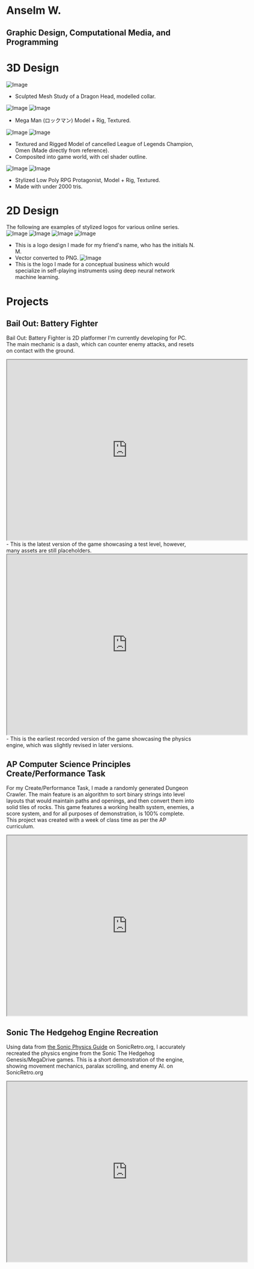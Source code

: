 # Anselm W.
## Graphic Design, Computational Media, and Programming
# 3D Design

![Image](/images/3D/Port_DragonHeadStudy.png/)
- Sculpted Mesh Study of a Dragon Head, modelled collar.

![Image](/images/3D/Port_MegaMan1.png/) ![Image](/images/3D/Port_MegaMan2.png/)
- Mega Man (ロックマン) Model + Rig, Textured.

![Image](/images/3D/Port_OMEN.png/) ![Image](/images/3D/Port_OMEN2.png/)
- Textured and Rigged Model of cancelled League of Legends Champion, Omen (Made directly from reference). 
- Composited into game world, with cel shader outline.

![Image](/images/3D/Port_MiraKumomori.png/) ![Image](/images/3D/Port_MiraKumomori2.png/)
- Stylized Low Poly RPG Protagonist, Model + Rig, Textured. 
- Made with under 2000 tris.

# 2D Design
The following are examples of stylized logos for various online series.
![Image](/images/2D/Secrersts_of_soundtrack_logo.png/)
![Image](/images/2D/tmmofgaminglogo.png/)
![Image](/images/2D/FlashBros_Letteringnew2.png/)
![Image](/images/2D/NickLogo.png/)
- This is a logo design I made for my friend's name, who has the initials N. M.
- Vector converted to PNG.
![Image](/images/2D/VirtualSoLogo.png/)
- This is the logo I made for a conceptual business which would specialize in self-playing instruments using deep neural network machine learning.

# Projects
## Bail Out: Battery Fighter
Bail Out: Battery Fighter is 2D platformer I'm currently developing for PC. The main mechanic is a dash, which can counter enemy attacks, and resets on contact with the ground.
<iframe src="https://drive.google.com/file/d/1VMXlO0ekaE0YPyhm_ktXFzA3GYGYurHz/preview" width="640" height="480"></iframe>
- This is the latest version of the game showcasing a test level, however, many assets are still placeholders.

<iframe src="https://drive.google.com/file/d/1u2fGMinf4smq8zoCFh4W3cTl3tmqamsF/preview" width="640" height="480"></iframe>
- This is the earliest recorded version of the game showcasing the physics engine, which was slightly revised in later versions. 

## AP Computer Science Principles Create/Performance Task
For my Create/Performance Task, I made a randomly generated Dungeon Crawler. The main feature is an algorithm to sort binary strings into level layouts that would maintain paths and openings, and then convert them into solid tiles of rocks. This game features a working health system, enemies, a score system, and for all purposes of demonstration, is 100% complete. This project was created with a week of class time as per the AP curriculum.
<iframe src="https://drive.google.com/file/d/1dZHHPkCZ4TW7B6e0fcRF1Hgh1JSM0iOa/preview" width="640" height="480"></iframe>

## Sonic The Hedgehog Engine Recreation
Using data from [the Sonic Physics Guide](http://info.sonicretro.org/Sonic_Physics_Guide) on SonicRetro.org, I accurately recreated the physics engine from the Sonic The Hedgehog Genesis/MegaDrive games. This is a short demonstration of the engine, showing movement mechanics, paralax scrolling, and enemy AI. on SonicRetro.org
<iframe src="https://drive.google.com/file/d/16QX_rCRPm_V6Zxt9iya_w-IBKUPziqx2/preview" width="640" height="480"></iframe>
